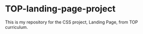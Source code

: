 # TOP-landing-page-project

This is my repository for the CSS project, Landing Page, from TOP curriculum.